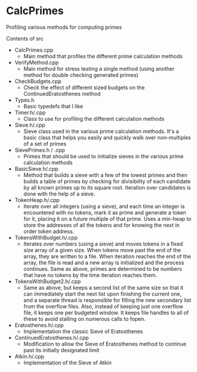 CalcPrimes
==========

Profiling various methods for computing primes

Contents of src
* CalcPrimes.cpp
  * Main method that profiles the different prime calculation methods
* VerifyMethod.cpp
  * Main method for stress testing a single method (using another method for double checking generated primes)
* CheckBudgets.cpp
  * Check the effect of different sized budgets on the ContinuedEratosthenes method
* Types.h
  * Basic typedefs that I like
* Timer.h/.cpp
  * Class to use for profiling the different calculation methods
* Sieve.h/.cpp
  * Sieve class used in the various prime calculation methods.  It's a basic class that helps you easily and quickly walk over non-multiples of a set of primes
* SievePrimes.h / .cpp
  * Primes that should be used to initialize sieves in the various prime calculation methods
* BasicSieve.h/.cpp
  * Method that builds a sieve with a few of the lowest primes and then builds a table of primes by checking for divisibility of each candidate by all known primes up to its square root.  Iteration over candidates is done with the help of a sieve.
* TokenHeap.h/.cpp
  * Iterate over all integers (using a sieve), and each time an integer is encountered with no tokens, mark it as prime and generate a token for it, placing it on a future multiple of that prime.  Uses a min-heap to store the addresses of all the tokens and for knowing the next in order token address.
* TokensWithBudget.h/.cpp
  * Iterates over numbers (using a sieve) and moves tokens in a fixed size array of a given size.  When tokens move past the end of the array, they are written to a file.  When iteration reaches the end of the array, the file is read and a new array is initialized and the process continues.  Same as above, primes are determined to be numbers that have no tokens by the time iteration reaches them.
* TokensWithBudget2.h/.cpp
  * Same as above, but keeps a second list of the same size so that it can immediately start the next list upon finishing the current one, and a separate thread is responsible for filling the new secondary list from the overflow files.  Also, instead of keeping just one overflow file, it keeps one per budgeted window.  It keeps file handles to all of these to avoid stalling on numerous calls to fopen.
* Eratosthenes.h/.cpp
  * Implementation the classic Sieve of Eratosthenes
* ContinuedEratosthenes.h/.cpp
  * Modification to allow the Sieve of Eratosthenes method to continue past its initially designated limit
* Atkin.h/.cpp
  * Implementation of the Sieve of Atkin
